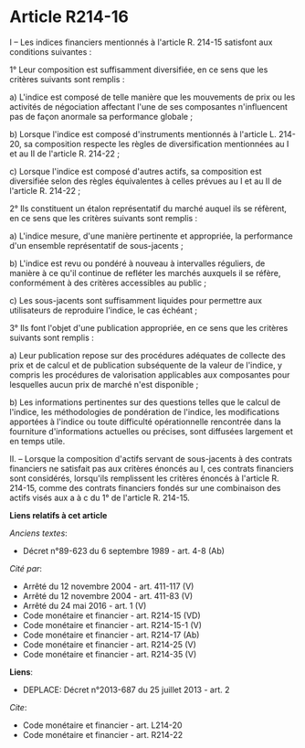# Article R214-16

I – Les indices financiers mentionnés à l'article R. 214-15 satisfont aux conditions suivantes :

1° Leur composition est suffisamment diversifiée, en ce sens que les critères suivants sont remplis :

a) L'indice est composé de telle manière que les mouvements de prix ou les activités de négociation affectant l'une de ses
composantes n'influencent pas de façon anormale sa performance globale ;

b) Lorsque l'indice est composé d'instruments mentionnés à l'article L. 214-20, sa composition respecte les règles de
diversification mentionnées au I et au II de l'article R. 214-22 ;

c) Lorsque l'indice est composé d'autres actifs, sa composition est diversifiée selon des règles équivalentes à celles
prévues au I et au II de l'article R. 214-22 ;

2° Ils constituent un étalon représentatif du marché auquel ils se réfèrent, en ce sens que les critères suivants sont
remplis :

a) L'indice mesure, d'une manière pertinente et appropriée, la performance d'un ensemble représentatif de sous-jacents ;

b) L'indice est revu ou pondéré à nouveau à intervalles réguliers, de manière à ce qu'il continue de refléter les marchés
auxquels il se réfère, conformément à des critères accessibles au public ;

c) Les sous-jacents sont suffisamment liquides pour permettre aux utilisateurs de reproduire l'indice, le cas échéant ;

3° Ils font l'objet d'une publication appropriée, en ce sens que les critères suivants sont remplis :

a) Leur publication repose sur des procédures adéquates de collecte des prix et de calcul et de publication subséquente de la
valeur de l'indice, y compris les procédures de valorisation applicables aux composantes pour lesquelles aucun prix de marché
n'est disponible ;

b) Les informations pertinentes sur des questions telles que le calcul de l'indice, les méthodologies de pondération de
l'indice, les modifications apportées à l'indice ou toute difficulté opérationnelle rencontrée dans la fourniture
d'informations actuelles ou précises, sont diffusées largement et en temps utile.

II. – Lorsque la composition d'actifs servant de sous-jacents à des contrats financiers ne satisfait pas aux critères énoncés
au I, ces contrats financiers sont considérés, lorsqu'ils remplissent les critères énoncés à l'article R. 214-15, comme des
contrats financiers fondés sur une combinaison des actifs visés aux a à c du 1° de l'article R. 214-15.

**Liens relatifs à cet article**

_Anciens textes_:

  - Décret n°89-623 du 6 septembre 1989 - art. 4-8 (Ab)

_Cité par_:

  - Arrêté du 12 novembre 2004 - art. 411-117 (V)
  - Arrêté du 12 novembre 2004 - art. 411-83 (V)
  - Arrêté du 24 mai 2016 - art. 1 (V)
  - Code monétaire et financier - art. R214-15 (VD)
  - Code monétaire et financier - art. R214-15-1 (V)
  - Code monétaire et financier - art. R214-17 (Ab)
  - Code monétaire et financier - art. R214-25 (V)
  - Code monétaire et financier - art. R214-35 (V)

**Liens**:

  - DEPLACE: Décret n°2013-687 du 25 juillet 2013 - art. 2

_Cite_:

  - Code monétaire et financier - art. L214-20
  - Code monétaire et financier - art. R214-22
